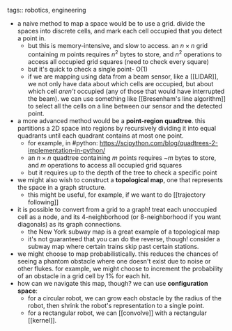 tags:: robotics, engineering

- a naive method to map a space would be to use a grid. divide the spaces into discrete cells, and mark each cell occupied that you detect a point in.
	- but this is memory-intensive, and slow to access. an $n \times n$  grid containing $m$ points requires $n^2$ bytes to store, and $n^2$ operations to access all occupied grid squares (need to check every square)
	- but it's quick to check a single point- O(1)
	- if we are mapping using data from a beam sensor, like a [[LIDAR]], we not only have data about which cells are occupied, but about which cell _aren't_ occupied (any of those that would have interrupted the beam). we can use something like [[Bresenham's line algorithm]] to select all the cells on a line between our sensor and the detected point.
- a more advanced method would be a **point-region quadtree**. this partitions a 2D space into regions by recursively dividing it into equal quadrants until each quadrant contains at most one point.
	- for example, in #python: https://scipython.com/blog/quadtrees-2-implementation-in-python/
	- an $n \times n$ quadtree containing $m$ points requires ~$m$ bytes to store, and $m$ operations to access all occupied grid squares
	- but it requires up to the depth of the tree to check a specific point
- we might also wish to construct a **topological map**, one that represents the space in a graph structure.
	- this might be useful, for example, if we want to do [[trajectory following]]
- it is possible to convert from a grid to a graph! treat each unoccupied cell as a node, and its 4-neighborhood (or 8-neighborhood if you want diagonals) as its graph connections.
	- the New York subway map is a great example of a topological map
	- it's not guaranteed that you can do the reverse, though! consider a subway map where certain trains skip past certain stations.
- we might choose to map probabilistically. this reduces the chances of seeing a phantom obstacle where one doesn't exist due to noise or other flukes. for example, we might choose to increment the probability of an obstacle in a grid cell by 1% for each hit.
- how can we navigate this map, though? we can use **configuration space**:
	- for a circular robot, we can grow each obstacle by the radius of the robot, then shrink the robot's representation to a single point.
	- for a rectangular robot, we can [[convolve]] with a rectangular [[kernel]].
